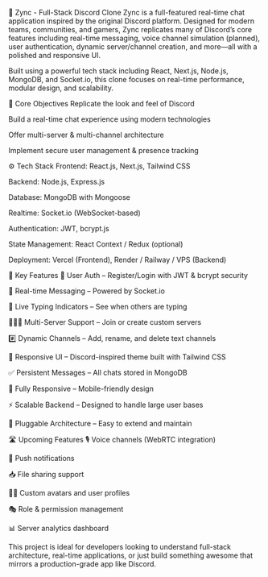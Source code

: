 🧩 Zync - Full-Stack Discord Clone
Zync is a full-featured real-time chat application inspired by the original Discord platform. Designed for modern teams, communities, and gamers, Zync replicates many of Discord’s core features including real-time messaging, voice channel simulation (planned), user authentication, dynamic server/channel creation, and more—all with a polished and responsive UI.

Built using a powerful tech stack including React, Next.js, Node.js, MongoDB, and Socket.io, this clone focuses on real-time performance, modular design, and scalability.

🎯 Core Objectives
Replicate the look and feel of Discord

Build a real-time chat experience using modern technologies

Offer multi-server & multi-channel architecture

Implement secure user management & presence tracking

⚙️ Tech Stack
Frontend: React.js, Next.js, Tailwind CSS

Backend: Node.js, Express.js

Database: MongoDB with Mongoose

Realtime: Socket.io (WebSocket-based)

Authentication: JWT, bcrypt.js

State Management: React Context / Redux (optional)

Deployment: Vercel (Frontend), Render / Railway / VPS (Backend)

🚀 Key Features
🔐 User Auth – Register/Login with JWT & bcrypt security

💬 Real-time Messaging – Powered by Socket.io

🧪 Live Typing Indicators – See when others are typing

🧑‍🤝‍🧑 Multi-Server Support – Join or create custom servers

#️⃣ Dynamic Channels – Add, rename, and delete text channels

🎨 Responsive UI – Discord-inspired theme built with Tailwind CSS

✅ Persistent Messages – All chats stored in MongoDB

📱 Fully Responsive – Mobile-friendly design

⚡ Scalable Backend – Designed to handle large user bases

🧩 Pluggable Architecture – Easy to extend and maintain

🛣️ Upcoming Features
🎙️ Voice channels (WebRTC integration)

🔔 Push notifications

📥 File sharing support

🧑‍🎨 Custom avatars and user profiles

🎭 Role & permission management

📊 Server analytics dashboard

This project is ideal for developers looking to understand full-stack architecture, real-time applications, or just build something awesome that mirrors a production-grade app like Discord.
